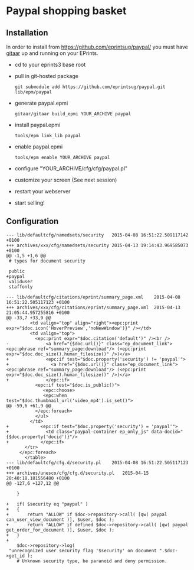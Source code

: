 # Paypal shopping basket

## Installation

In order to install from https://github.com/eprintsug/paypal/ you must have [gitaar](https://github.com/eprintsug/gitaar) up and running on your EPrints.

* cd to your eprints3 base root
* pull in git-hosted package

    ```
    git submodule add https://github.com/eprintsug/paypal.git lib/epm/paypal 
    ```
* generate paypal.epmi

    ```
    gitaar/gitaar build_epmi YOUR_ARCHIVE paypal
    ```
* install paypal.epmi

    ```
    tools/epm link_lib paypal
    ```
* enable paypal.epmi

    ```
    tools/epm enable YOUR_ARCHIVE paypal
    ```
* configure "YOUR_ARCHIVE/cfg/cfg/paypal.pl"
* customize your screen (See next session)
* restart your webserver
* start selling!

## Configuration


	--- lib/defaultcfg/namedsets/security	2015-04-08 16:51:22.509117142 +0100
	+++ archives/xxx/cfg/namedsets/security	2015-04-13 19:14:43.969585073 +0100
	@@ -1,5 +1,6 @@
	 # types for document security 
	 
	 public
	+paypal
	 validuser
	 staffonly

	--- lib/defaultcfg/citations/eprint/summary_page.xml	2015-04-08 16:51:22.505117123 +0100
	+++ archives/xxx/cfg/citations/eprint/summary_page.xml	2015-04-13 21:05:44.957255816 +0100
	@@ -33,7 +33,9 @@
		     <td valign="top" align="right"><epc:print expr="$doc.icon('HoverPreview','noNewWindow')}" /></td>
		     <td valign="top">
		       <epc:print expr="$doc.citation('default')" /><br />
	-              <a href="{$doc.url()}" class="ep_document_link"><epc:phrase ref="summary_page:download"/> (<epc:print expr="$doc.doc_size().human_filesize()" />)</a>
	+              <epc:if test="$doc.property('security') != 'paypal'">
	+                <a href="{$doc.url()}" class="ep_document_link"><epc:phrase ref="summary_page:download"/> (<epc:print expr="$doc.doc_size().human_filesize()" />)</a>
	+              </epc:if>
		       <epc:if test="$doc.is_public()">
				  <epc:choose>
				  <epc:when test="$doc.thumbnail_url('video_mp4').is_set()">
	@@ -59,6 +61,9 @@
		       </epc:foreach>
		       </ul>
		     </td>
	+            <epc:if test="$doc.property('security') = 'paypal'">
	+              <td class="paypal-container ep_only_js" data-docid="{$doc.property('docid')}"/>
	+            </epc:if>
		   </tr>
		 </epc:foreach>
	       </table>
	--- lib/defaultcfg/cfg.d/security.pl	2015-04-08 16:51:22.505117123 +0100
	+++ archives/unesco/cfg/cfg.d/security.pl	2015-04-15 20:40:18.181556480 +0100
	@@ -127,6 +127,12 @@
			
		}
	 
	+	if( $security eq "paypal" )
	+	{
	+		return "ALLOW" if $doc->repository->call( [qw( paypal can_user_view_document )], $user, $doc );
	+		return "ALLOW" if defined $doc->repository->call( [qw( paypal get_order_for_document )], $user, $doc );
	+	}
	+
		$doc->repository->log( 
	 "unrecognized user security flag '$security' on document ".$doc->get_id );
		# Unknown security type, be paranoid and deny permission.
